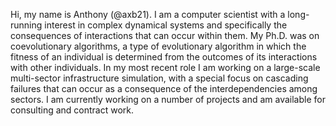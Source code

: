 Hi, my name is Anthony (@axb21). I am a computer scientist with a long-running interest in complex dynamical systems and specifically the consequences of interactions that can occur within them. My Ph.D. was on coevolutionary algorithms, a type of evolutionary algorithm in which the fitness of an individual is determined from the outcomes of its interactions with other individuals. In my most recent role I am working on a large-scale multi-sector infrastructure simulation, with a special focus on cascading failures that can occur as a consequence of the interdependencies among sectors. I am currently working on a number of projects and am available for consulting and contract work.
